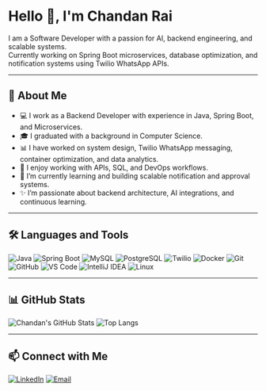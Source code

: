 # Hello 👋, I'm Chandan Rai

I am a Software Developer with a passion for AI, backend engineering, and scalable systems.  
Currently working on Spring Boot microservices, database optimization, and notification systems using Twilio WhatsApp APIs.

---

## 🚀 About Me

- 💻 I work as a Backend Developer with experience in Java, Spring Boot, and Microservices.
- 🎓 I graduated with a background in Computer Science.
- 📊 I have worked on system design, Twilio WhatsApp messaging, container optimization, and data analytics.
- 🔧 I enjoy working with APIs, SQL, and DevOps workflows.
- 🌱 I’m currently learning and building scalable notification and approval systems.
- ✨ I’m passionate about backend architecture, AI integrations, and continuous learning.

---

## 🛠️ Languages and Tools

![Java](https://img.shields.io/badge/Java-%23ED8B00.svg?&style=for-the-badge&logo=java&logoColor=white)
![Spring Boot](https://img.shields.io/badge/Spring%20Boot-%236DB33F.svg?&style=for-the-badge&logo=spring-boot&logoColor=white)
![MySQL](https://img.shields.io/badge/MySQL-%2300f.svg?&style=for-the-badge&logo=mysql&logoColor=white)
![PostgreSQL](https://img.shields.io/badge/PostgreSQL-%23336791.svg?&style=for-the-badge&logo=postgresql&logoColor=white)
![Twilio](https://img.shields.io/badge/Twilio-F22F46?style=for-the-badge&logo=twilio&logoColor=white)
![Docker](https://img.shields.io/badge/Docker-%230db7ed.svg?&style=for-the-badge&logo=docker&logoColor=white)
![Git](https://img.shields.io/badge/Git-%23F05033.svg?&style=for-the-badge&logo=git&logoColor=white)
![GitHub](https://img.shields.io/badge/GitHub-%23121011.svg?&style=for-the-badge&logo=github&logoColor=white)
![VS Code](https://img.shields.io/badge/VSCode-%23007ACC.svg?&style=for-the-badge&logo=visual-studio-code&logoColor=white)
![IntelliJ IDEA](https://img.shields.io/badge/IntelliJIDEA-%23000000.svg?&style=for-the-badge&logo=intellij-idea&logoColor=white)
![Linux](https://img.shields.io/badge/Linux-FCC624?style=for-the-badge&logo=linux&logoColor=black)

---

## 📊 GitHub Stats

![Chandan's GitHub Stats](https://github-readme-stats.vercel.app/api?username=**your-github-username**&show_icons=true&theme=tokyonight)
![Top Langs](https://github-readme-stats.vercel.app/api/top-langs/?username=**your-github-username**&layout=compact&theme=tokyonight)

---

## 📫 Connect with Me

[![LinkedIn](https://img.shields.io/badge/LinkedIn-blue?style=for-the-badge&logo=linkedin&logoColor=white)](https://www.linkedin.com/in/**your-linkedin-id**)
[![Email](https://img.shields.io/badge/Gmail-red?style=for-the-badge&logo=gmail&logoColor=white)](mailto:**your-email**)
